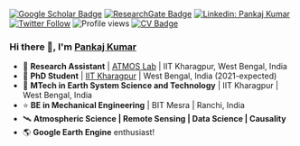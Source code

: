 [![Google Scholar Badge](https://img.shields.io/badge/Google-Scholar-red)](https://scholar.google.com/citations?user=Xg0YAlQAAAAJ&hl)
[![ResearchGate Badge](https://img.shields.io/badge/Research-Gate-brightgreen)](https://www.researchgate.net/profile/Pankaj-Kumar-41)
[![Linkedin: Pankaj Kumar](https://img.shields.io/badge/Linked-In-blue)](https://www.linkedin.com/in/pankajkmr1990/)
[![Twitter Follow](https://img.shields.io/twitter/follow/scientistno2?style=social)](https://twitter.com/scientistno2)
![Profile views](https://gpvc.arturio.dev/pankajkarman)
[![CV Badge](https://img.shields.io/badge/My-CV-critical)](https://raw.githubusercontent.com/pankajkarman/resume/master/resume.pdf)

### Hi there 👋, I'm [Pankaj Kumar](https://pankajkarman.github.io)

- 🏢 **Research Assistant** | [ATMOS Lab](https://www.atmoslabiitkgp.com/) | IIT Kharagpur, West Bengal, India
- 💫 **PhD Student** | [IIT Kharagpur](http://www.iitkgp.ac.in/) | West Bengal, India (2021-expected)
- 🌟 **MTech in Earth System Science and Technology** | IIT Kharagpur | West Bengal, India 
- ⭐ **BE in Mechanical Engineering** | BIT Mesra | Ranchi, India
- 🛰️ **Atmospheric Science | Remote Sensing | Data Science | Causality**
- 🌎 **Google Earth Engine** enthusiast!
